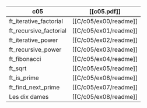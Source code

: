 
| c05                    | [[c05.pdf]]           |
| ---------------------- | --------------------- |
| ft_iterative_factorial | [[C/c05/ex00/readme]] |
| ft_recursive_factorial | [[C/c05/ex01/readme]] |
| ft_iterative_power     | [[C/c05/ex02/readme]] |
| ft_recursive_power     | [[C/c05/ex03/readme]] |
| ft_fibonacci           | [[C/c05/ex04/readme]] |
| ft_sqrt                | [[C/c05/ex05/readme]] |
| ft_is_prime            | [[C/c05/ex06/readme]] |
| ft_find_next_prime     | [[C/c05/ex07/readme]] |
| Les dix dames          | [[C/c05/ex08/readme]] |
